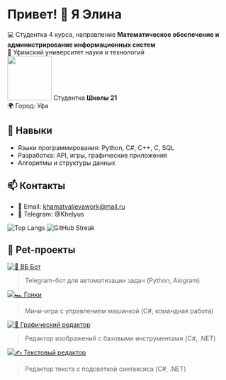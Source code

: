 # Привет! 👋 Я Элина

💻 Студентка 4 курса, направление **Математическое обеспечение и администрирование информационных систем**  
🏫 Уфимский университет науки и технологий  
<img src="https://upload.wikimedia.org/wikipedia/commons/8/8d/42_Logo.svg" width="100"/> Студентка **Школы 21**  
🌍 Город: Уфа  

## 🔹 Навыки
- Языки программирования: Python, C#, C++, C, SQL  
- Разработка: API, игры, графические приложения  
- Алгоритмы и структуры данных

## 📫 Контакты
- 📧 Email: khamatvalievawork@mail.ru  
- 📱 Telegram: @Khelyus


![Top Langs](https://github-readme-stats.vercel.app/api/top-langs/?username=Khelyus&layout=compact&theme=default&bg_color=d1d7ed)
![GitHub Streak](https://streak-stats.demolab.com?user=Khelyus&theme=default&hide_border=false)


## 🚀 Pet-проекты

[![🤖 ВБ Бот](https://img.shields.io/badge/Repo-🤖_ВБ_Бот-blue?style=for-the-badge)](https://github.com/Khelyus/vb-bot)
> Telegram-бот для автоматизации задач (Python, Aiogram)

[![🏎 Гонки](https://img.shields.io/badge/Repo-🏎_Гонки-green?style=for-the-badge)](https://github.com/Khelyus/racing-game)
> Мини-игра с управлением машинкой (C#, командная работа)

[![🎨 Графический редактор](https://img.shields.io/badge/Repo-🎨_Графический_редактор-orange?style=for-the-badge)](https://github.com/Khelyus/graphic-editor)
> Редактор изображений с базовыми инструментами (C#, .NET)

[![✍️ Текстовый редактор](https://img.shields.io/badge/Repo-✍️_Текстовый_редактор-red?style=for-the-badge)](https://github.com/Khelyus/text-editor)
> Редактор текста с подсветкой синтаксиса (C#, .NET)









<!--
**Khelyus/Khelyus** is a ✨ _special_ ✨ repository because its `README.md` (this file) appears on your GitHub profile.

Here are some ideas to get you started:

- 🔭 I’m currently working on ...
- 🌱 I’m currently learning ...
- 👯 I’m looking to collaborate on ...
- 🤔 I’m looking for help with ...
- 💬 Ask me about ...
- 📫 How to reach me: ...
- 😄 Pronouns: ...
- ⚡ Fun fact: ...
-->
